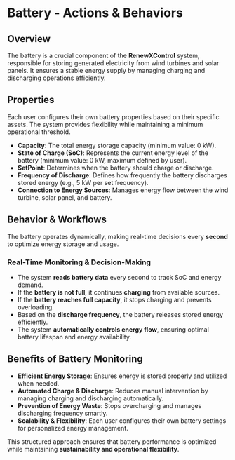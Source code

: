 # Battery - Actions & Behaviors

## Overview
The battery is a crucial component of the **RenewXControl** system, responsible for storing generated electricity from wind turbines and solar panels. It ensures a stable energy supply by managing charging and discharging operations efficiently.

## Properties
Each user configures their own battery properties based on their specific assets. The system provides flexibility while maintaining a minimum operational threshold.

- **Capacity**: The total energy storage capacity (minimum value: 0 kW).
- **State of Charge (SoC)**: Represents the current energy level of the battery (minimum value: 0 kW, maximum defined by user).
- **SetPoint**: Determines when the battery should charge or discharge.
- **Frequency of Discharge**: Defines how frequently the battery discharges stored energy (e.g., 5 kW per set frequency).
- **Connection to Energy Sources**: Manages energy flow between the wind turbine, solar panel, and battery.

## Behavior & Workflows
The battery operates dynamically, making real-time decisions every **second** to optimize energy storage and usage.

### Real-Time Monitoring & Decision-Making
- The system **reads battery data** every second to track SoC and energy demand.
- If the **battery is not full**, it continues **charging** from available sources.
- If the **battery reaches full capacity**, it stops charging and prevents overloading.
- Based on the **discharge frequency**, the battery releases stored energy efficiently.
- The system **automatically controls energy flow**, ensuring optimal battery lifespan and energy availability.

## Benefits of Battery Monitoring
- **Efficient Energy Storage**: Ensures energy is stored properly and utilized when needed.
- **Automated Charge & Discharge**: Reduces manual intervention by managing charging and discharging automatically.
- **Prevention of Energy Waste**: Stops overcharging and manages discharging frequency smartly.
- **Scalability & Flexibility**: Each user configures their own battery settings for personalized energy management.

This structured approach ensures that battery performance is optimized while maintaining **sustainability and operational flexibility**.

